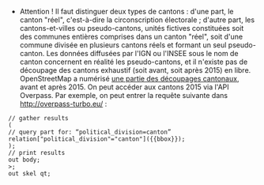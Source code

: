  * Attention ! Il faut distinguer deux types de cantons : d'une part, le canton "réel", c'est-à-dire la circonscription électorale ; d'autre part, les cantons-et-villes ou pseudo-cantons, unités fictives constituées soit des communes entières comprises dans un canton "réel", soit d'une commune divisée en plusieurs cantons réels et formant un seul pseudo-canton. Les données diffusées par l'IGN ou l'INSEE sous le nom de canton concernent en réalité les pseudo-cantons, et il n'existe pas de découpage des cantons exhaustif (soit avant, soit après 2015) en libre. OpenStreetMap a numérisé [une partie des découpages cantonaux](http://wiki.openstreetmap.org/wiki/FR:Cantons_in_France), avant et après 2015. On peut accéder aux cantons 2015 via l'API Overpass. Par exemple, on peut entrer la requête suivante dans http://overpass-turbo.eu/ :

````
// gather results
(
// query part for: “political_division=canton”
relation["political_division"="canton"]({{bbox}});
);
// print results
out body;
>;
out skel qt;
````

